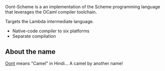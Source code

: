 ##

Oont-Scheme is a an implementation of the Scheme programming language that
leverages the OCaml compiler toolchain.

Targets the Lambda intermediate language.

- Native-code compiler to six platforms
- Separate compilation

## About the name

[Oont](https://en.wiktionary.org/wiki/oont) means "Camel" in Hindi... A camel by another name!
